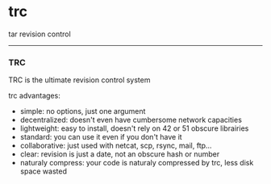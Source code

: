 trc
===

tar revision control

-------------------------------

### TRC ###

TRC is the ultimate revision control system

trc advantages:

* simple: no options, just one argument
* decentralized: doesn't even have cumbersome network capacities
* lightweight: easy to install, doesn't rely on 42 or 51 obscure librairies
* standard: you can use it even if you don't have it
* collaborative: just used with netcat, scp, rsync, mail, ftp...
* clear: revision is just a date, not an obscure hash or number
* naturaly compress: your code is naturaly compressed by trc, less disk space wasted
